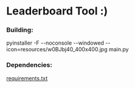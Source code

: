 # Leaderboard Tool :)

### Building:

pyinstaller -F --noconsole --windowed --icon=resources/w0BJbj40_400x400.jpg main.py

### Dependencies:

[requirements.txt](./requirements.txt)
<!--
pip install cnocr[ort-cpu]
pip install pyqt5-tools
pip install pyqtdarktheme
pip install PyQt5-Frameless-Window
pip install sv-ttk
pip install pywin32
pip install win32gui win32con
pip install pillow
pip install fuzzywuzzy python-Levenshtein
pip install easyocr
pip install qasync
pip install pynput
pip install pyautogui
pip install tkinter
pip install qtawesome
-->